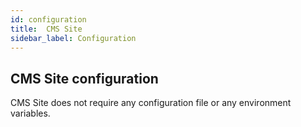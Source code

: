 ```yaml
---
id: configuration
title:  CMS Site
sidebar_label: Configuration
---
```


## CMS Site configuration

CMS Site does not require any configuration file or any environment variables.
